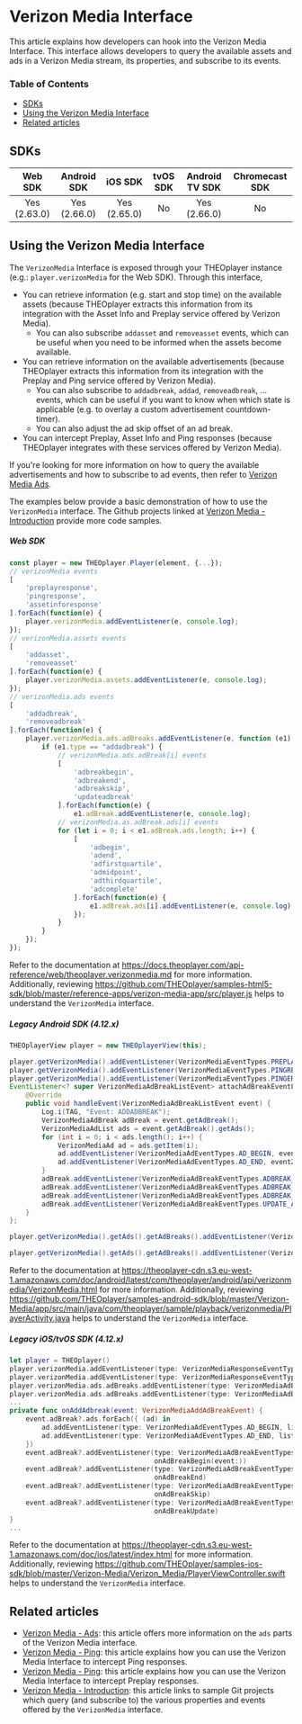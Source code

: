 # Verizon Media Interface

This article explains how developers can hook into the Verizon Media Interface. This interface allows developers to query the available assets and ads in a Verizon Media stream, its properties, and subscribe to its events.

### Table of Contents

- [SDKs](#sdks)
- [Using the Verizon Media Interface](#using-the-verizon-media-interface)
- [Related articles](#related-articles)

## SDKs

|   Web SDK    | Android SDK  |   iOS SDK    | tvOS SDK | Android TV SDK | Chromecast SDK |
| :----------: | :----------: | :----------: | :------: | :------------: | :------------: |
| Yes (2.63.0) | Yes (2.66.0) | Yes (2.65.0) |    No    |  Yes (2.66.0)  |       No       |

## Using the Verizon Media Interface

The `VerizonMedia` Interface is exposed through your THEOplayer instance (e.g.: `player.verizonMedia` for the Web SDK). Through this interface,

- You can retrieve information (e.g. start and stop time) on the available assets (because THEOplayer extracts this information from its integration with the Asset Info and Preplay service offered by Verizon Media).
  - You can also subscribe `addasset` and `removeasset` events, which can be useful when you need to be informed when the assets become available.
- You can retrieve information on the available advertisements (because THEOplayer extracts this information from its integration with the Preplay and Ping service offered by Verizon Media).
  - You can also subscribe to `addadbreak`, `addad`, `removeadbreak`, ... events, which can be useful if you want to know when which state is applicable (e.g. to overlay a custom advertisement countdown-timer).
  - You can also adjust the ad skip offset of an ad break.
- You can intercept Preplay, Asset Info and Ping responses (because THEOplayer integrates with these services offered by Verizon Media).

If you're looking for more information on how to query the available advertisements and how to subscribe to ad events, then refer to [Verizon Media Ads](02-ads.md).

The examples below provide a basic demonstration of how to use the `VerizonMedia` interface. The Github projects linked at [Verizon Media - Introduction](../../../how-to-guides/07-miscellaneous/02-verizon-media/00-introduction.md) provide more code samples.

##### Web SDK

```js
const player = new THEOplayer.Player(element, {...});
// verizonMedia events
[
    'preplayresponse',
    'pingresponse',
    'assetinforesponse'
].forEach(function(e) {
    player.verizonMedia.addEventListener(e, console.log);
});
// verizonMedia.assets events
[
    'addasset',
    'removeasset'
].forEach(function(e) {
    player.verizonMedia.assets.addEventListener(e, console.log);
});
// verizonMedia.ads events
[
    'addadbreak',
    'removeadbreak'
].forEach(function(e) {
    player.verizonMedia.ads.adBreaks.addEventListener(e, function (e1) {
        if (e1.type == "addadbreak") {
            // verizonMedia.ads.adBreak[i] events
            [
                'adbreakbegin',
                'adbreakend',
                'adbreakskip',
                'updateadbreak'
            ].forEach(function(e) {
                e1.adBreak.addEventListener(e, console.log);
            // verizonMedia.as.adBreak.ads[i] events
            for (let i = 0; i < e1.adBreak.ads.length; i++) {
                [
                    'adbegin',
                    'adend',
                    'adfirstquartile',
                    'admidpoint',
                    'adthirdquartile',
                    'adcomplete'
                ].forEach(function(e) {
                    e1.adBreak.ads[i].addEventListener(e, console.log);
                });
            }
        }
    });
});
```

Refer to the documentation at https://docs.theoplayer.com/api-reference/web/theoplayer.verizonmedia.md for more information. Additionally, reviewing https://github.com/THEOplayer/samples-html5-sdk/blob/master/reference-apps/verizon-media-app/src/player.js helps to understand the `VerizonMedia` interface.

##### Legacy Android SDK (4.12.x)

```java
THEOplayerView player = new THEOplayerView(this);

player.getVerizonMedia().addEventListener(VerizonMediaEventTypes.PREPLAYRESPONSE, event -> Log.i(TAG, "Event: PREPLAYRESPONSE"));
player.getVerizonMedia().addEventListener(VerizonMediaEventTypes.PINGRESPONSE, event -> Log.i(TAG, "Event: PINGRESPONSE"));
player.getVerizonMedia().addEventListener(VerizonMediaEventTypes.PINGERROR, event -> Log.i(TAG, "Event: PINGERROR"));
EventListener<? super VerizonMediaAdBreakListEvent> attachAdBreakEventListeners = new EventListener<VerizonMediaAdBreakListEvent>() {
    @Override
    public void handleEvent(VerizonMediaAdBreakListEvent event) {
        Log.i(TAG, "Event: ADDADBREAK");
        VerizonMediaAdBreak adBreak = event.getAdBreak();
        VerizonMediaAdList ads = event.getAdBreak().getAds();
        for (int i = 0; i < ads.length(); i++) {
            VerizonMediaAd ad = ads.getItem(i);
            ad.addEventListener(VerizonMediaAdEventTypes.AD_BEGIN, event2 -> Log.i(TAG, "Event: ADBEGIN"));
            ad.addEventListener(VerizonMediaAdEventTypes.AD_END, event2 -> Log.i(TAG, "Event: ADBEGIN"));
        }
        adBreak.addEventListener(VerizonMediaAdBreakEventTypes.ADBREAK_BEGIN, event2 -> Log.i(TAG, "Event: ADBREAKBEGIN"));
        adBreak.addEventListener(VerizonMediaAdBreakEventTypes.ADBREAK_END, event2 -> Log.i(TAG, "Event: ADBREAKEND"));
        adBreak.addEventListener(VerizonMediaAdBreakEventTypes.ADBREAK_SKIP, event2 -> Log.i(TAG, "Event: ADBREAKSKIP"));
        adBreak.addEventListener(VerizonMediaAdBreakEventTypes.UPDATE_ADBREAK, event2 -> Log.i(TAG, "Event: UPDATEADBREAK"));
    }
};

player.getVerizonMedia().getAds().getAdBreaks().addEventListener(VerizonMediaAdBreakListEventTypes.ADD_ADBREAK, attachAdBreakEventListeners);

player.getVerizonMedia().getAds().getAdBreaks().addEventListener(VerizonMediaAdBreakListEventTypes.REMOVE_ADBREAK, event -> Log.i(TAG, "Event: REMOVEADBREAK"))
```

Refer to the documentation at https://theoplayer-cdn.s3.eu-west-1.amazonaws.com/doc/android/latest/com/theoplayer/android/api/verizonmedia/VerizonMedia.html for more information. Additionally, reviewing https://github.com/THEOplayer/samples-android-sdk/blob/master/Verizon-Media/app/src/main/java/com/theoplayer/sample/playback/verizonmedia/PlayerActivity.java helps to understand the `VerizonMedia` interface.

##### Legacy iOS/tvOS SDK (4.12.x)

```swift
let player = THEOplayer()
player.verizonMedia.addEventListener(type: VerizonMediaResponseEventTypes.PREPLAY_RESPONSE, listener: onPreplayResponse)
player.verizonMedia.addEventListener(type: VerizonMediaResponseEventTypes.PING_RESPONSE, listener: onPingResponse)
player.verizonMedia.ads.adBreaks.addEventListener(type: VerizonMediaAdBreakArrayEventTypes.ADD_AD_BREAK, listener: onAddAdbreak)
player.verizonMedia.ads.adBreaks.addEventListener(type: VerizonMediaAdBreakArrayEventTypes.REMOVE_AD_BREAK, listener: onRemoveAdbreak)
...
private func onAddAdbreak(event: VerizonMediaAddAdBreakEvent) {
    event.adBreak?.ads.forEach({ (ad) in
    	ad.addEventListener(type: VerizonMediaAdEventTypes.AD_BEGIN, listener: onAdBegin)
        ad.addEventListener(type: VerizonMediaAdEventTypes.AD_END, listener: onAdEnd)
    })
    event.adBreak?.addEventListener(type: VerizonMediaAdBreakEventTypes.AD_BREAK_BEGIN, listener:
                                    onAdBreakBegin(event:))
    event.adBreak?.addEventListener(type: VerizonMediaAdBreakEventTypes.AD_BREAK_END, listener:
                                    onAdBreakEnd)
    event.adBreak?.addEventListener(type: VerizonMediaAdBreakEventTypes.AD_BREAK_SKIP, listener:
                                    onAdBreakSkip)
    event.adBreak?.addEventListener(type: VerizonMediaAdBreakEventTypes.AD_BREAK_UPDATE, listener:
                                    onAdBreakUpdate)
}
...
```

Refer to the documentation at https://theoplayer-cdn.s3.eu-west-1.amazonaws.com/doc/ios/latest/index.html for more information. Additionally, reviewing https://github.com/THEOplayer/samples-ios-sdk/blob/master/Verizon-Media/Verizon_Media/PlayerViewController.swift helps to understand the `VerizonMedia` interface.

## Related articles

- [Verizon Media - Ads](../../../how-to-guides/07-miscellaneous/02-verizon-media/02-ads.md): this article offers more information on the `ads` parts of the Verizon Media interface.
- [Verizon Media - Ping](../../../how-to-guides/07-miscellaneous/02-verizon-media/03-ping.md): this article explains how you can use the Verizon Media Interface to intercept Ping responses.
- [Verizon Media - Ping](../../../how-to-guides/07-miscellaneous/02-verizon-media/01-preplay.md): this article explains how you can use the Verizon Media Interface to intercept Preplay responses.
- [Verizon Media - Introduction](../../../how-to-guides/07-miscellaneous/02-verizon-media/00-introduction.md): this article links to sample Git projects which query (and subscribe to) the various properties and events offered by the `VerizonMedia` interface.
